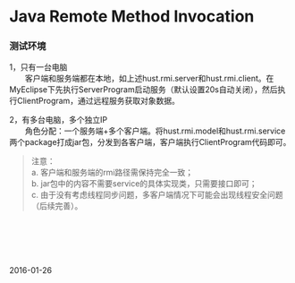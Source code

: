 # Java Remote Method Invocation

### 测试环境
1，只有一台电脑</br>
　　客户端和服务端都在本地，如上述hust.rmi.server和hust.rmi.client。在MyEclipse下先执行ServerProgram启动服务（默认设置20s自动关闭），然后执行ClientProgram，通过远程服务获取对象数据。</br>

2，有多台电脑，多个独立IP</br>
　　角色分配：一个服务端+多个客户端。将hust.rmi.model和hust.rmi.service两个package打成jar包，分发到各客户端，客户端执行ClientProgram代码即可。</br>
> 注意：</br>
> a. 客户端和服务端的rmi路径需保持完全一致；</br>
> b. jar包中的内容不需要service的具体实现类，只需要接口即可；</br>
> c. 由于没有考虑线程同步问题，多客户端情况下可能会出现线程安全问题（后续完善）。</br>

</br></br>
------------

2016-01-26
